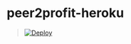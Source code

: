 # peer2profit-heroku
> [![Deploy](https://www.herokucdn.com/deploy/button.png)](https://dashboard.heroku.com/new?template=https://github.com/sengepeke/plik)
